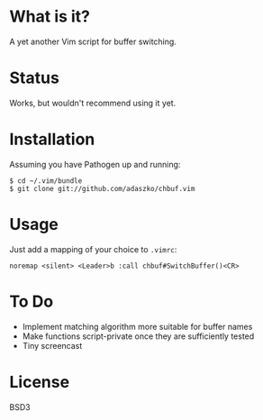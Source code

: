 What is it?
===========

A yet another Vim script for buffer switching.


Status
======

Works, but wouldn't recommend using it yet.


Installation
============

Assuming you have Pathogen up and running:

    $ cd ~/.vim/bundle
    $ git clone git://github.com/adaszko/chbuf.vim


Usage
=====

Just add a mapping of your choice to `.vimrc`:

    noremap <silent> <Leader>b :call chbuf#SwitchBuffer()<CR>


To Do
=====

 * Implement matching algorithm more suitable for buffer names
 * Make functions script-private once they are sufficiently tested
 * Tiny screencast


License
=======

BSD3

